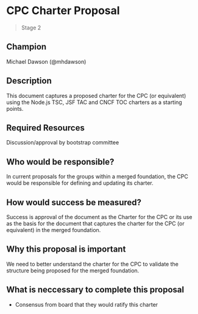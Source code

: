 # CPC Charter Proposal
>  Stage 2

## Champion

Michael Dawson (@mhdawson)

## Description

This document captures a proposed charter for the CPC
(or equivalent) using the Node.js TSC, JSF TAC and
CNCF TOC charters as a starting points.

## Required Resources

Discussion/approval by bootstrap committee

## Who would be responsible?

In current proposals for the groups within a merged
foundation, the CPC would be responsible for defining
and updating its charter.

## How would success be measured?

Success is approval of the document as the Charter for
the CPC or its use as the basis for the document that
captures the charter for the CPC (or equivalent) in the
merged foundation.

## Why this proposal is important

We need to better understand the charter for the CPC
to validate the structure being proposed for the merged
foundation.

## What is neccessary to complete this proposal

* Consensus from board that they would ratify this charter
